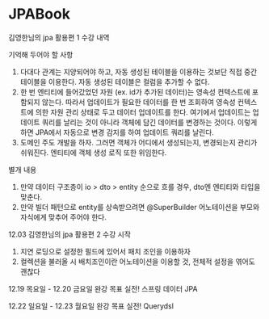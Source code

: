# JPABook

김영한님의 jpa 활용편 1 수강 내역

기억해 두어야 할 사항
1. 다대다 관계는 지양되어야 하고, 자동 생성된 테이블을 이용하는 것보단 직접 중간 테이블을 이용한다. 
자동 생성된 테이블은 컬럼을 추가할 수 없다.
2. 한 번 엔티티에 들어갔었던 자원 (ex. id가 추가된 데이터)는 영속성 컨텍스트에 포함되지 않는다. 
따라서 업데이트가 필요한 데이터를 한 번 조회하여 영속성 컨텍스트에 의한 자원 관리 상태로 두고 데이터 업데이트를 한다.
여기에서 업데이트는 업데이트 쿼리를 날리는 것이 아니라 객체에 담긴 데이터를 변경하는 것이다.
이렇게 하면 JPA에서 자동으로 변경 감지를 하여 업데이트 쿼리를 날린다.
3. 도메인 주도 개발을 하자. 그러면 객체가 어디에서 생성되는지, 변경되는지 관리가 쉬워진다. 엔티티에 객체 생성 로직 또한 위임한다.

별개 내용
1. 만약 데이터 구조층이 io > dto > entity 순으로 흐를 경우, dto엔 엔티티와 타입을 맞춘다.
2. 만약 빌더 패턴으로 entity를 상속받으려면 @SuperBuilder 어노테이션을 부모와 자식에게 맞추어 주어야 한다.

12.03 김영한님의 jpa 활용편 2 수강 시작
1. 지연 로딩으로 설정한 필드에 있어서 패치 조인을 이용하자
2. 컬렉션을 불러올 시 배치조인이란 어노테이션을 이용할 것, 전체적 설정을 엮어도 괜찮다

12.19 목요일 - 12.20 금요일 완강 목표 실전! 스프링 데이터 JPA

12.22 일요일 - 12.23 월요일 완강 목표 실전! Querydsl